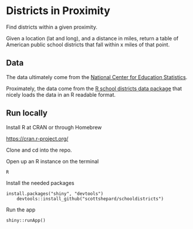 # Districts in Proximity

Find districts within a given proximity.

Given a location (lat and long), and a distance in miles, 
return a table of American public school districts that 
fall within x miles of that point.

## Data

The data ultimately come from the [National Center for Education Statistics](https://nces.ed.gov/).  

Proximately, the data come from the [R school districts data package](https://github.com/scottshepard/schooldistricts) 
that nicely loads the data in an R readable format.

## Run locally

Install R at CRAN or through Homebrew

https://cran.r-project.org/

Clone and cd into the repo.

Open up an R instance on the terminal 

    R
		
Install the needed packages

    install.packages("shiny", "devtools")
		devtools::install_github("scottshepard/schooldistricts")

Run the app

    shiny::runApp()
